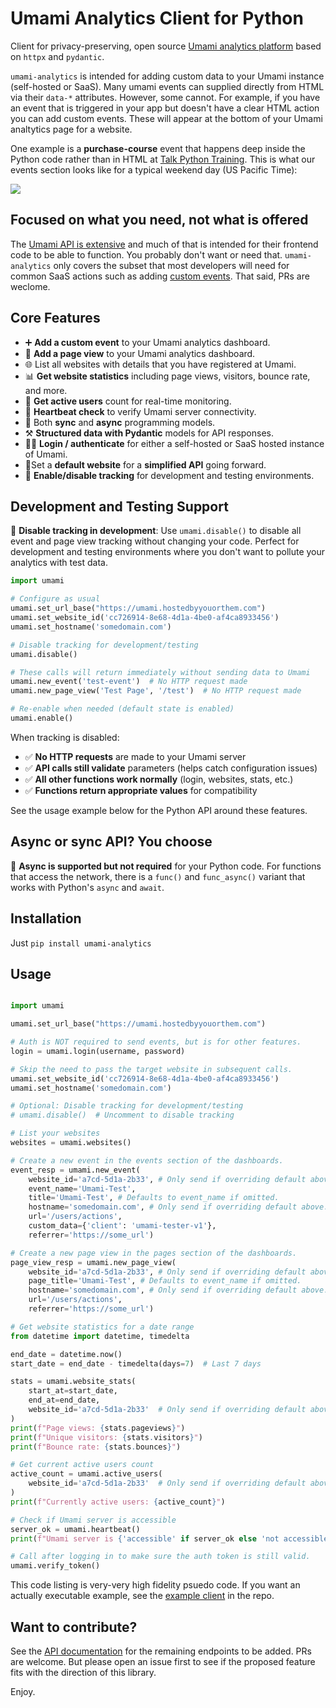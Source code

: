 # Umami Analytics Client for Python

Client for privacy-preserving, open source [Umami analytics platform](https://umami.is) based on 
`httpx` and `pydantic`. 

`umami-analytics` is intended for adding custom data to your Umami instance (self-hosted or SaaS). Many umami events can supplied directly from HTML via their `data-*` attributes. However, some cannot. For example, if you have an event that is triggered in your app but doesn't have a clear HTML action you can add custom events. These will appear at the bottom of your Umami analtytics page for a website.

One example is a **purchase-course** event that happens deep inside the Python code rather than in HTML at [Talk Python Training](https://training.talkpython.fm). This is what our events section looks like for a typical weekend day (US Pacific Time):

![](https://raw.githubusercontent.com/mikeckennedy/umami-python/main/readme_resources/events-example.jpg)

## Focused on what you need, not what is offered

The [Umami API is extensive](https://umami.is/docs/api) and much of that is intended for their frontend code to be able to function. You probably don't want or need that. `umami-analytics` only covers the subset that most developers will need for common SaaS actions such as adding [custom events](https://umami.is/docs/event-data). That said, PRs are weclome.

## Core Features

* ➕ **Add a custom event** to your Umami analytics dashboard.
* 📄 **Add a page view** to your Umami analytics dashboard.
* 🌐 List all websites with details that you have registered at Umami.
* 📊 **Get website statistics** including page views, visitors, bounce rate, and more.
* 👥 **Get active users** count for real-time monitoring.
* 💓 **Heartbeat check** to verify Umami server connectivity.
* 🔀 Both **sync** and **async** programming models.
* ⚒️ **Structured data with Pydantic** models for API responses.
* 👩‍💻 **Login / authenticate** for either a self-hosted or SaaS hosted instance of Umami.
* 🥇Set a **default website** for a **simplified API** going forward.
* 🔧 **Enable/disable tracking** for development and testing environments.

## Development and Testing Support

🔧 **Disable tracking in development**: Use `umami.disable()` to disable all event and page view tracking without changing your code. Perfect for development and testing environments where you don't want to pollute your analytics with test data.

```python
import umami

# Configure as usual
umami.set_url_base("https://umami.hostedbyyouorthem.com")
umami.set_website_id('cc726914-8e68-4d1a-4be0-af4ca8933456')
umami.set_hostname('somedomain.com')

# Disable tracking for development/testing
umami.disable()

# These calls will return immediately without sending data to Umami
umami.new_event('test-event')  # No HTTP request made
umami.new_page_view('Test Page', '/test')  # No HTTP request made

# Re-enable when needed (default state is enabled)
umami.enable()
```

When tracking is disabled:
- ✅ **No HTTP requests** are made to your Umami server
- ✅ **API calls still validate** parameters (helps catch configuration issues)
- ✅ **All other functions work normally** (login, websites, stats, etc.)
- ✅ **Functions return appropriate values** for compatibility

See the usage example below for the Python API around these features.

## Async or sync API? You choose

🔀 **Async is supported but not required** for your Python code. For functions that access the network, there is a `func()` and `func_async()` variant that works with Python's `async` and `await`.

## Installation

Just `pip install umami-analytics`

## Usage

```python

import umami

umami.set_url_base("https://umami.hostedbyyouorthem.com")

# Auth is NOT required to send events, but is for other features.
login = umami.login(username, password)

# Skip the need to pass the target website in subsequent calls.
umami.set_website_id('cc726914-8e68-4d1a-4be0-af4ca8933456')
umami.set_hostname('somedomain.com')

# Optional: Disable tracking for development/testing
# umami.disable()  # Uncomment to disable tracking

# List your websites
websites = umami.websites()

# Create a new event in the events section of the dashboards.
event_resp = umami.new_event(
    website_id='a7cd-5d1a-2b33', # Only send if overriding default above
    event_name='Umami-Test',
    title='Umami-Test', # Defaults to event_name if omitted.
    hostname='somedomain.com', # Only send if overriding default above.
    url='/users/actions',
    custom_data={'client': 'umami-tester-v1'},
    referrer='https://some_url')

# Create a new page view in the pages section of the dashboards.
page_view_resp = umami.new_page_view(
    website_id='a7cd-5d1a-2b33', # Only send if overriding default above
    page_title='Umami-Test', # Defaults to event_name if omitted.
    hostname='somedomain.com', # Only send if overriding default above.
    url='/users/actions',
    referrer='https://some_url')

# Get website statistics for a date range
from datetime import datetime, timedelta

end_date = datetime.now()
start_date = end_date - timedelta(days=7)  # Last 7 days

stats = umami.website_stats(
    start_at=start_date,
    end_at=end_date,
    website_id='a7cd-5d1a-2b33'  # Only send if overriding default above
)
print(f"Page views: {stats.pageviews}")
print(f"Unique visitors: {stats.visitors}")
print(f"Bounce rate: {stats.bounces}")

# Get current active users count
active_count = umami.active_users(
    website_id='a7cd-5d1a-2b33'  # Only send if overriding default above
)
print(f"Currently active users: {active_count}")

# Check if Umami server is accessible
server_ok = umami.heartbeat()
print(f"Umami server is {'accessible' if server_ok else 'not accessible'}")

# Call after logging in to make sure the auth token is still valid.
umami.verify_token()
```

This code listing is very-very high fidelity psuedo code. If you want an actually executable example, see the [example client](./umami/example_client) in the repo.

## Want to contribute?

See the [API documentation](https://umami.is/docs/api) for the remaining endpoints to be added. PRs are welcome. But please open an issue first to see if the proposed feature fits with the direction of this library.

Enjoy.